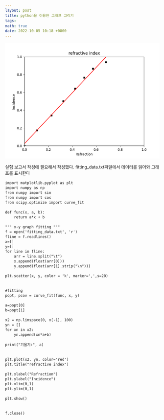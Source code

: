 ```yaml
---
layout: post
title: python을 이용한 그래프 그리기
tags: 
math: true
date: 2022-10-05 10:18 +0800
---
```


![graph](/assets/python/graph_ex3.png)

실험 보고서 작성에 필요해서 작성했다.
fitting_data.txt파일에서 데이터를 읽어와 그래프를 표시한다

    import matplotlib.pyplot as plt
    import numpy as np
    from numpy import sin
    from numpy import cos
    from scipy.optimize import curve_fit

    def func(x, a, b):
        return a*x + b

    """ x-y graph fitting """
    f = open('fitting_data.txt', 'r')
    fline = f.readlines()
    x=[]
    y=[]
    for line in fline:
        arr = line.split("\t")
        x.append(float(arr[0]))
        y.append(float(arr[1].strip("\n")))
        
    plt.scatter(x, y, color = 'k', marker=',',s=20)


    #fitting
    popt, pcov = curve_fit(func, x, y)

    a=popt[0]
    b=popt[1]

    x2 = np.linspace(0, x[-1], 100)
    yn = []
    for xn in x2:
        yn.append(xn*a+b)

    print("기울기:", a)


    plt.plot(x2, yn, color='red')
    plt.title("refractive index")

    plt.xlabel("Refraction")
    plt.ylabel("Incidence")
    plt.xlim(0,1)
    plt.ylim(0,1)

    plt.show()


    f.close()

